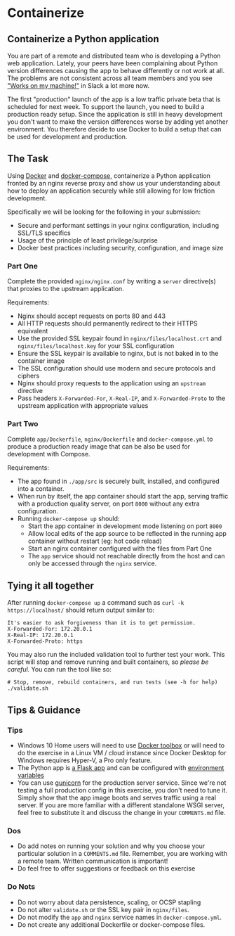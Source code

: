 # Containerize

## Containerize a Python application

You are part of a remote and distributed team who is developing a Python web application. Lately, your peers have been complaining about Python version differences causing the app to behave differently or not work at all. The problems are not consistent across all team members and you see ["Works on my machine!"](https://blog.codinghorror.com/the-works-on-my-machine-certification-program/) in Slack a lot more now.

The first "production" launch of the app is a low traffic private beta that is scheduled for next week. To support the launch, you need to build a production ready setup. Since the application is still in heavy development you don't want to make the version differences worse by adding yet another environment. You therefore decide to use Docker to build a setup that can be used for development and production.

## The Task

Using [Docker](https://www.docker.com/) and [docker-compose](https://docs.docker.com/compose/), containerize a Python application fronted by an nginx reverse proxy and show us your understanding about how to deploy an application securely while still allowing for low friction development.

Specifically we will be looking for the following in your submission:

- Secure and performant settings in your nginx configuration, including SSL/TLS specifics
- Usage of the principle of least privilege/surprise
- Docker best practices including security, configuration, and image size

### Part One

Complete the provided `nginx/nginx.conf` by writing a `server` directive(s) that proxies to the upstream application.

Requirements:

- Nginx should accept requests on ports 80 and 443
- All HTTP requests should permanently redirect to their HTTPS equivalent
- Use the provided SSL keypair found in `nginx/files/localhost.crt` and `nginx/files/localhost.key` for your SSL configuration
- Ensure the SSL keypair is available to nginx, but is not baked in to the container image
- The SSL configuration should use modern and secure protocols and ciphers
- Nginx should proxy requests to the application using an `upstream` directive
- Pass headers `X-Forwarded-For`, `X-Real-IP`, and `X-Forwarded-Proto` to the upstream application with appropriate values

### Part Two

Complete `app/Dockerfile`, `nginx/Dockerfile` and `docker-compose.yml` to produce a production ready image that can be also be used for development with Compose.

Requirements:

- The app found in `./app/src` is securely built, installed, and configured into a container.
- When run by itself, the app container should start the app, serving traffic with a production quality server, on port `8000` without any extra configuration.
- Running `docker-compose up` should:
  - Start the app container in development mode listening on port `8000`
  - Allow local edits of the app source to be reflected in the running app container without restart (eg: hot code reload)
  - Start an nginx container configured with the files from Part One
  - The `app` service should not reachable directly from the host and can only be accessed through the `nginx` service.

## Tying it all together

After running `docker-compose up` a command such as `curl -k https://localhost/` should return output similar to:

```Text
It's easier to ask forgiveness than it is to get permission.
X-Forwarded-For: 172.20.0.1
X-Real-IP: 172.20.0.1
X-Forwarded-Proto: https
```

You may also run the included validation tool to further test your work. This script will stop and remove running and built containers, so _please be careful._ You can run the tool like so:

```shell
# Stop, remove, rebuild containers, and run tests (see -h for help)
./validate.sh
```

## Tips & Guidance

### Tips

- Windows 10 Home users will need to use [Docker toolbox](https://docs.docker.com/toolbox/toolbox_install_windows/) or will need to do the exercise in a Linux VM / cloud instance since Docker Desktop for Windows requires Hyper-V, a Pro only feature.
- The Python app is [a Flask app](https://flask.palletsprojects.com/en/1.1.x/) and can be configured with [environment variables](https://flask.palletsprojects.com/en/1.1.x/config/)
- You can use [gunicorn](https://gunicorn.org/) for the production server service. Since we're not testing a full production config in this exercise, you don't need to tune it. Simply show that the app image boots and serves traffic using a real server. If you are more familiar with a different standalone WSGI server, feel free to substitute it and discuss the change in your `COMMENTS.md` file.

### Dos

- Do add notes on running your solution and why you choose your particular solution in a `COMMENTS.md` file. Remember, you are working with a remote team. Written communication is important!
- Do feel free to offer suggestions or feedback on this exercise

### Do Nots

- Do not worry about data persistence, scaling, or OCSP stapling
- Do not alter `validate.sh` or the SSL key pair in `nginx/files`.
- Do not modify the `app` and `nginx` service names in `docker-compose.yml`.
- Do not create any additional Dockerfile or docker-compose files.
